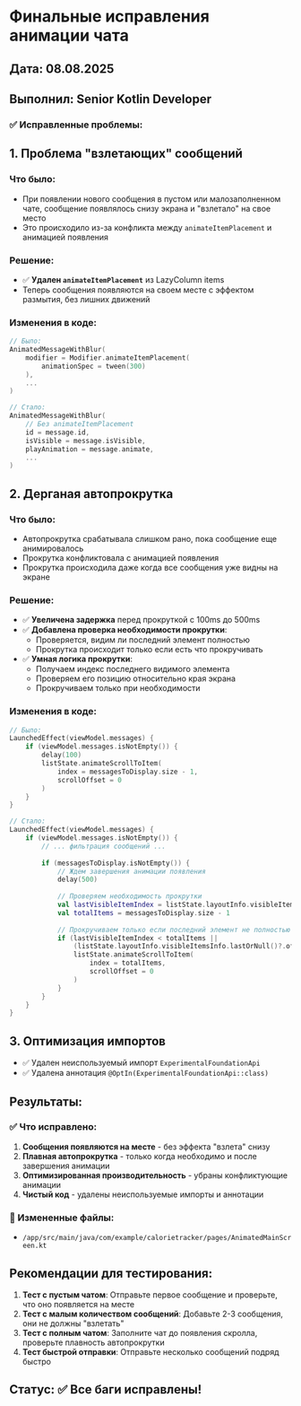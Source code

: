 # Финальные исправления анимации чата
## Дата: 08.08.2025
## Выполнил: Senior Kotlin Developer

### ✅ Исправленные проблемы:

## 1. Проблема "взлетающих" сообщений
### Что было:
- При появлении нового сообщения в пустом или малозаполненном чате, сообщение появлялось снизу экрана и "взлетало" на свое место
- Это происходило из-за конфликта между `animateItemPlacement` и анимацией появления

### Решение:
- ✅ **Удален `animateItemPlacement`** из LazyColumn items
- Теперь сообщения появляются на своем месте с эффектом размытия, без лишних движений

### Изменения в коде:
```kotlin
// Было:
AnimatedMessageWithBlur(
    modifier = Modifier.animateItemPlacement(
        animationSpec = tween(300)
    ),
    ...
)

// Стало:
AnimatedMessageWithBlur(
    // Без animateItemPlacement
    id = message.id,
    isVisible = message.isVisible,
    playAnimation = message.animate,
    ...
)
```

## 2. Дерганая автопрокрутка
### Что было:
- Автопрокрутка срабатывала слишком рано, пока сообщение еще анимировалось
- Прокрутка конфликтовала с анимацией появления
- Прокрутка происходила даже когда все сообщения уже видны на экране

### Решение:
- ✅ **Увеличена задержка** перед прокруткой с 100ms до 500ms
- ✅ **Добавлена проверка необходимости прокрутки**:
  - Проверяется, видим ли последний элемент полностью
  - Прокрутка происходит только если есть что прокручивать
- ✅ **Умная логика прокрутки**:
  - Получаем индекс последнего видимого элемента
  - Проверяем его позицию относительно края экрана
  - Прокручиваем только при необходимости

### Изменения в коде:
```kotlin
// Было:
LaunchedEffect(viewModel.messages) {
    if (viewModel.messages.isNotEmpty()) {
        delay(100)
        listState.animateScrollToItem(
            index = messagesToDisplay.size - 1,
            scrollOffset = 0
        )
    }
}

// Стало:
LaunchedEffect(viewModel.messages) {
    if (viewModel.messages.isNotEmpty()) {
        // ... фильтрация сообщений ...
        
        if (messagesToDisplay.isNotEmpty()) {
            // Ждем завершения анимации появления
            delay(500)
            
            // Проверяем необходимость прокрутки
            val lastVisibleItemIndex = listState.layoutInfo.visibleItemsInfo.lastOrNull()?.index ?: 0
            val totalItems = messagesToDisplay.size - 1
            
            // Прокручиваем только если последний элемент не полностью видим
            if (lastVisibleItemIndex < totalItems || 
                (listState.layoutInfo.visibleItemsInfo.lastOrNull()?.offset ?: 0) > 0) {
                listState.animateScrollToItem(
                    index = totalItems,
                    scrollOffset = 0
                )
            }
        }
    }
}
```

## 3. Оптимизация импортов
- ✅ Удален неиспользуемый импорт `ExperimentalFoundationApi`
- ✅ Удалена аннотация `@OptIn(ExperimentalFoundationApi::class)`

## Результаты:
### ✅ Что исправлено:
1. **Сообщения появляются на месте** - без эффекта "взлета" снизу
2. **Плавная автопрокрутка** - только когда необходимо и после завершения анимации
3. **Оптимизированная производительность** - убраны конфликтующие анимации
4. **Чистый код** - удалены неиспользуемые импорты и аннотации

### 📁 Измененные файлы:
- `/app/src/main/java/com/example/calorietracker/pages/AnimatedMainScreen.kt`

## Рекомендации для тестирования:
1. **Тест с пустым чатом**: Отправьте первое сообщение и проверьте, что оно появляется на месте
2. **Тест с малым количеством сообщений**: Добавьте 2-3 сообщения, они не должны "взлетать"
3. **Тест с полным чатом**: Заполните чат до появления скролла, проверьте плавность автопрокрутки
4. **Тест быстрой отправки**: Отправьте несколько сообщений подряд быстро

## Статус: ✅ Все баги исправлены!